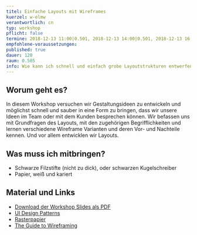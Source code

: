 ```yaml
---
titel: Einfache Layouts mit Wireframes
kuerzel: w-elmw
verantwortlich: cn
typ: workshop
pflicht: false
termine: 2018-12-13 11:00|0.501, 2018-12-13 14:00|0.501, 2018-12-13 16:00|0.501
empfohlene-voraussetzungen:
published: true
dauer: 120
raum: 0.505
info: Wie kann ich schnell und einfach grobe Layoutstrukturen entwerfen und testen?
---
```


## Worum geht es?

In diesem Workshop versuchen wir Gestaltungsideen zu entwickeln und möglichst schnell und sauber in eine Form zu bringen, dass wir unsere Ideen im Team oder mit dem Kunden besprechen können. Wir befassen uns mit Grundfragen des Layouts, mit den zugehörigen Begrifflichkeiten und lernen verschiedene Wireframe Varianten und deren Vor- und Nachteile kennen. Und vor allem entwicklen wir Layouts.

## Was muss ich mitbringen?

- Schwarze Filzstifte (nicht zu dick), oder schwarzen Kugelschreiber
- Papier, weiß und kariert

## Material und Links
* [Download der Workshop Slides als PDF](../../download/workshop-layout-mit-wireframes/workshop-layout-mit-wireframes.pdf)
* [UI Design Patterns](http://ui-patterns.com/patterns)
* [Rasterpapier](../../download/workshop-layout-mit-wireframes/rasterpapier.zip)
* [The Guide to Wireframing](https://www.uxpin.com/studio/ebooks/guide-to-wireframing/)
